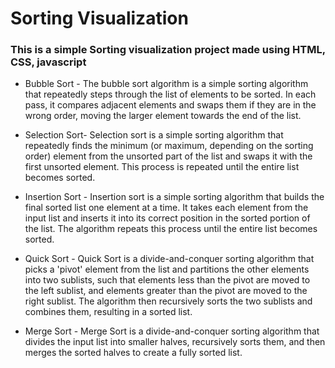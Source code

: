# Sorting Visualization
### This is a simple Sorting visualization project made using HTML, CSS, javascript 
- Bubble Sort - The bubble sort algorithm is a simple sorting algorithm that repeatedly steps through the list of elements to be sorted. In each pass, it compares adjacent elements and swaps them if they are in the wrong order, moving the larger element towards the end of the list.

- Selection Sort- Selection sort is a simple sorting algorithm that repeatedly finds the minimum (or maximum, depending on the sorting order) element from the unsorted part of the list and swaps it with the first unsorted element. This process is repeated until the entire list becomes sorted.

- Insertion Sort - Insertion sort is a simple sorting algorithm that builds the final sorted list one element at a time. It takes each element from the input list and inserts it into its correct position in the sorted portion of the list. The algorithm repeats this process until the entire list becomes sorted.

- Quick Sort - Quick Sort is a divide-and-conquer sorting algorithm that picks a 'pivot' element from the list and partitions the other elements into two sublists, such that elements less than the pivot are moved to the left sublist, and elements greater than the pivot are moved to the right sublist. The algorithm then recursively sorts the two sublists and combines them, resulting in a sorted list.

- Merge Sort - Merge Sort is a divide-and-conquer sorting algorithm that divides the input list into smaller halves, recursively sorts them, and then merges the sorted halves to create a fully sorted list.

